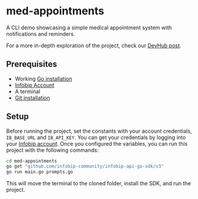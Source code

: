 # med-appointments

A CLI demo showcasing a simple medical appointment system with notifications and reminders.

For a more in-depth exploration of the project, check our [DevHub post](https://www.infobip.com/developers/blog/infobip-api-for-medical-appointments-a-go-sdk-use-case).

## Prerequisites

* Working [Go installation](https://go.dev/doc/install)
* [Infobip Account](https://www.infobip.com/signup)
* A terminal
* [Git installation](https://git-scm.com/downloads)

## Setup

Before running the project, set the constants with your account credentials, `IB_BASE_URL`
and `IB_API_KEY`.
You can get your credentials by logging into your [Infobip account](https://portal.infobip.com/login/).
Once you configured the variables, you can run this project with the following commands:

```bash
cd med-appointments
go get "github.com/infobip-community/infobip-api-go-sdk/v3"
go run main.go prompts.go
```

This will move the terminal to the cloned folder, install the SDK, and run the project.
